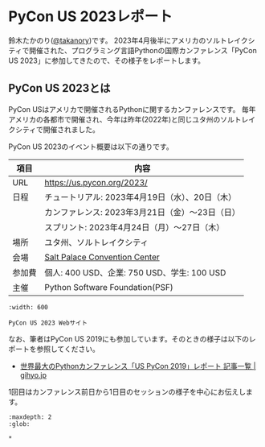 # PyCon US 2023レポート

鈴木たかのり([@takanory](https://twitter.com/takanory))です。
2023年4月後半にアメリカのソルトレイクシティで開催された、プログラミング言語Pythonの国際カンファレンス「PyCon US 2023」に参加してきたので、その様子をレポートします。

## PyCon US 2023とは

PyCon USはアメリカで開催されるPythonに関するカンファレンスです。
毎年アメリカの各都市で開催され、今年は昨年(2022年)と同じユタ州のソルトレイクシティで開催されました。

PyCon US 2023のイベント概要は以下の通りです。

|項目|内容|
|--|--|
|URL|<https://us.pycon.org/2023/>|
|日程|チュートリアル: 2023年4月19日（水）、20日（木）|
| | カンファレンス: 2023年3月21日（金）～23日（日）|
| | スプリント: 2023年4月24日（月）〜27日（木）|
|場所|ユタ州、ソルトレイクシティ|
|会場|[Salt Palace Convention Center](https://www.visitsaltlake.com/salt-palace-convention-center/)|
|参加費|個人: 400 USD、企業: 750 USD、学生: 100 USD|
|主催|Python Software Foundation(PSF)|

```{figure} images/pyconus2023.png
:width: 600

PyCon US 2023 Webサイト
```

なお、筆者はPyCon US 2019にも参加しています。そのときの様子は以下のレポートを参照してください。

* [世界最大のPythonカンファレンス「US PyCon 2019」レポート 記事一覧 | gihyo.jp](https://gihyo.jp/list/group/%E4%B8%96%E7%95%8C%E6%9C%80%E5%A4%A7%E3%81%AEPython%E3%82%AB%E3%83%B3%E3%83%95%E3%82%A1%E3%83%AC%E3%83%B3%E3%82%B9-US-PyCon-2019-%E3%83%AC%E3%83%9D%E3%83%BC%E3%83%88#rt:/news/report/01/us-pycon2019/0001)

1回目はカンファレンス前日から1日目のセッションの様子を中心にお伝えします。

```{toctree}
:maxdepth: 2
:glob:

*
```
